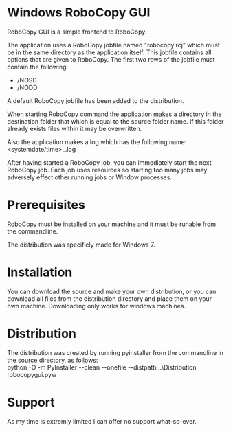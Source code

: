 # Windows RoboCopy GUI

RoboCopy GUI is a simple frontend to RoboCopy.

The application uses a RoboCopy jobfile named "robocopy.rcj" which must be in the same directory as the application itself. This jobfile contains all options that are given to
RoboCopy. The first two rows of the jobfile must contain the following:
* /NOSD
* /NODD

A default RoboCopy jobfile has been added to the distribution.

When starting RoboCopy command the application makes a directory in the destination folder that which is equal to the source folder name. If this folder already exists files within it may be overwritten.

Also the application makes a log which has the following name: <systemdate/time>_<source folder name>.log

After having started a RoboCopy job, you can immediately start the next RoboCopy job. Each job uses resources so starting too many jobs may adversely effect other running jobs or Window processes.

# Prerequisites
RoboCopy must be installed on your machine and it must be runable from the commandline. 

The distribution was specificly made for Windows 7.

# Installation
You can download the source and make your own distribution, or you can download all files from the distribution directory and place them on your own machine. Downloading only works for windows machines. 

# Distribution
The distribution was created by running pyinstaller from the commandline in the source directory, as follows:  
python -O -m PyInstaller --clean --onefile --distpath ..\Distribution robocopygui.pyw

# Support
As  my time is extremly limited I can offer no support what-so-ever.
